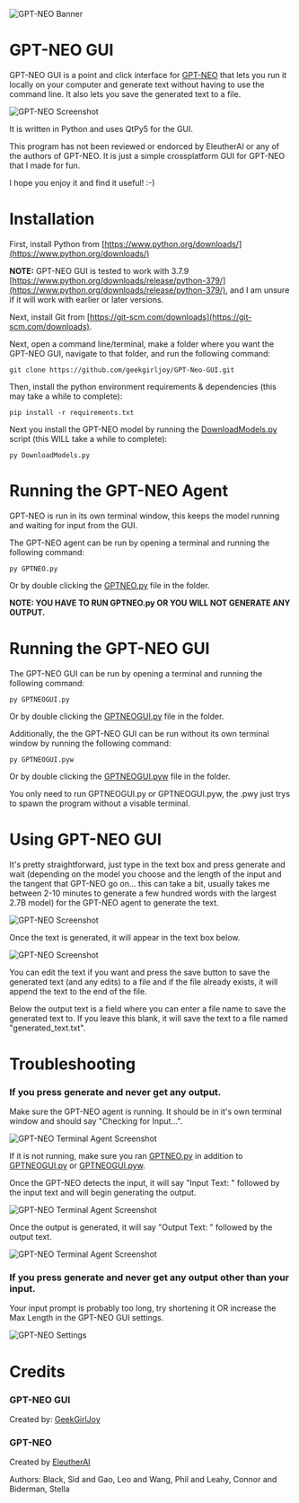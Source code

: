![GPT-NEO Banner](gui/repo/GPT-NEO-GUI.jpg)

# GPT-NEO GUI


GPT-NEO GUI is a point and click interface for [GPT-NEO](https://github.com/EleutherAI/gpt-neo) that lets you run it locally on your computer and generate text without having to use the command line. It also lets you save the generated text to a file. 

![GPT-NEO Screenshot](gui/repo/GUI_2.jpg)

It is written in Python and uses QtPy5 for the GUI.

This program has not been reviewed or endorced by EleutherAI or any of the authors of GPT-NEO. It is just a simple crossplatform GUI for GPT-NEO that I made for fun.

I hope you enjoy it and find it useful! :-)


# Installation

First, install Python from [https://www.python.org/downloads/](https://www.python.org/downloads/)

**NOTE:** GPT-NEO GUI is tested to work with 3.7.9 [https://www.python.org/downloads/release/python-379/](https://www.python.org/downloads/release/python-379/), and I am unsure if it will work with earlier or later versions.


Next, install Git from [https://git-scm.com/downloads](https://git-scm.com/downloads).

Next, open a command line/terminal, make a folder where you want the GPT-NEO GUI, navigate to that folder, and run the following command:

```
git clone https://github.com/geekgirljoy/GPT-Neo-GUI.git
```

Then, install the python environment requirements & dependencies (this may take a while to complete):

```
pip install -r requirements.txt
```

Next you install the GPT-NEO model by running the [DownloadModels.py](DownloadModels.py) script (this WILL take a while to complete):

```
py DownloadModels.py
```


# Running the GPT-NEO Agent

GPT-NEO is run in its own terminal window, this keeps the model running and waiting for input from the GUI.

The GPT-NEO agent can be run by opening a terminal and running the following command:

```
py GPTNEO.py
```

Or by double clicking the [GPTNEO.py](GPTNEO.py) file in the folder.

**NOTE: YOU HAVE TO RUN GPTNEO.py OR YOU WILL NOT GENERATE ANY OUTPUT.**


# Running the GPT-NEO GUI

The GPT-NEO GUI can be run by opening a terminal and running the following command:

```
py GPTNEOGUI.py
```

Or by double clicking the [GPTNEOGUI.py](GPTNEOGUI.py) file in the folder.

Additionally, the the GPT-NEO GUI can be run without its own terminal window by running the following command:

```
py GPTNEOGUI.pyw
```
Or by double clicking the [GPTNEOGUI.pyw](GPTNEOGUI.pyw) file in the folder.

You only need to run GPTNEOGUI.py or GPTNEOGUI.pyw, the .pwy just trys to spawn the program without a visable terminal.


# Using GPT-NEO GUI

It's pretty straightforward, just type in the text box and press generate and wait (depending on the model you choose and the length of the input and the tangent that GPT-NEO go on... this can take a bit, usually takes me between 2-10 minutes to generate a few hundred words with the largest 2.7B model) for the GPT-NEO agent to generate the text. 

![GPT-NEO Screenshot](gui/repo/GUI_1.jpg)

Once the text is generated, it will appear in the text box below. 

![GPT-NEO Screenshot](gui/repo/GUI_2.jpg)

You can edit the text if you want and press the save button to save the generated text (and any edits) to a file and if the file already exists, it will append the text to the end of the file.

Below the output text is a field where you can enter a file name to save the generated text to. If you leave this blank, it will save the text to a file named "generated_text.txt".


# Troubleshooting

### If you press generate and never get any output.

Make sure the GPT-NEO agent is running. It should be in it's own terminal window and should say "Checking for Input...". 

![GPT-NEO Terminal Agent Screenshot](gui/repo/Terminal_1.jpg)

If it is not running, make sure you ran [GPTNEO.py](GPTNEO.py) in addition to [GPTNEOGUI.py](GPTNEOGUI.py) or [GPTNEOGUI.pyw](GPTNEOGUI.pyw).

Once the GPT-NEO detects the input, it will say "Input Text: " followed by the input text and will begin generating the output.

![GPT-NEO Terminal Agent Screenshot](gui/repo/Terminal_2.jpg)

Once the output is generated, it will say "Output Text: " followed by the output text.

![GPT-NEO Terminal Agent Screenshot](gui/repo/Terminal_3.jpg)


### If you press generate and never get any output other than your input.

Your input prompt is probably too long, try shortening it OR increase the Max Length in the GPT-NEO GUI settings.

![GPT-NEO Settings](gui/repo/GUI_3.jpg)



# Credits

### GPT-NEO GUI

Created by: [GeekGirlJoy](https://github.com/geekgirljoy)

### GPT-NEO

Created by [EleutherAI](https://github.com/EleutherAI/gpt-neo)

Authors: Black, Sid and Gao, Leo and Wang, Phil and Leahy, Connor and Biderman, Stella
